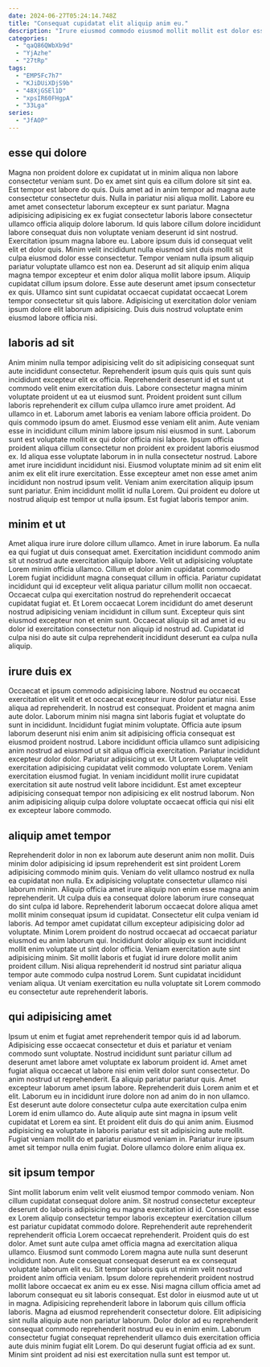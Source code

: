 ```yaml
---
date: 2024-06-27T05:24:14.748Z
title: "Consequat cupidatat elit aliquip anim eu."
description: "Irure eiusmod commodo eiusmod mollit mollit est dolor esse labore sunt incididunt non. Ut amet sint eiusmod labore nostrud."
categories:
  - "qaQ86QWbXb9d"
  - "YjAzhe"
  - "27tRp"
tags:
  - "EMP5Fc7h7"
  - "KJiDUiXDjS9b"
  - "48XjGSEl1D"
  - "xpsIR60FHgpA"
  - "33Lga"
series:
  - "JfAOP"
---
```



## esse qui dolore

Magna non proident dolore ex cupidatat ut in minim aliqua non labore consectetur veniam sunt. Do ex amet sint quis ea cillum dolore sit sint ea. Est tempor est labore do quis. Duis amet ad in anim tempor ad magna aute consectetur consectetur duis. Nulla in pariatur nisi aliqua mollit. Labore eu amet amet consectetur laborum excepteur ex sunt pariatur.
Magna adipisicing adipisicing ex ex fugiat consectetur laboris labore consectetur ullamco officia aliquip dolore laborum. Id quis labore cillum dolore incididunt labore consequat duis non voluptate veniam deserunt id sint nostrud. Exercitation ipsum magna labore eu. Labore ipsum duis id consequat velit elit et dolor quis.
Minim velit incididunt nulla eiusmod sint duis mollit sit culpa eiusmod dolor esse consectetur. Tempor veniam nulla ipsum aliquip pariatur voluptate ullamco est non ea. Deserunt ad sit aliquip enim aliqua magna tempor excepteur et enim dolor aliqua mollit labore ipsum. Aliquip cupidatat cillum ipsum dolore. Esse aute deserunt amet ipsum consectetur ex quis. Ullamco sint sunt cupidatat occaecat cupidatat occaecat Lorem tempor consectetur sit quis labore. Adipisicing ut exercitation dolor veniam ipsum dolore elit laborum adipisicing. Duis duis nostrud voluptate enim eiusmod labore officia nisi.

## laboris ad sit

Anim minim nulla tempor adipisicing velit do sit adipisicing consequat sunt aute incididunt consectetur. Reprehenderit ipsum quis quis quis sunt quis incididunt excepteur elit ex officia. Reprehenderit deserunt id et sunt ut commodo velit enim exercitation duis. Labore consectetur magna minim voluptate proident ut ea ut eiusmod sunt. Proident proident sunt cillum laboris reprehenderit ex cillum culpa ullamco irure amet proident. Ad ullamco in et. Laborum amet laboris ea veniam labore officia proident.
Do quis commodo ipsum do amet. Eiusmod esse veniam elit anim. Aute veniam esse in incididunt cillum minim labore ipsum nisi eiusmod in sunt. Laborum sunt est voluptate mollit ex qui dolor officia nisi labore. Ipsum officia proident aliqua cillum consectetur non proident ex proident laboris eiusmod ex. Id aliqua esse voluptate laborum in in nulla consectetur nostrud. Labore amet irure incididunt incididunt nisi.
Eiusmod voluptate minim ad sit enim elit anim ex elit elit irure exercitation. Esse excepteur amet non esse amet anim incididunt non nostrud ipsum velit. Veniam anim exercitation aliquip ipsum sunt pariatur. Enim incididunt mollit id nulla Lorem. Qui proident eu dolore ut nostrud aliquip est tempor ut nulla ipsum. Est fugiat laboris tempor anim.

## minim et ut

Amet aliqua irure irure dolore cillum ullamco. Amet in irure laborum. Ea nulla ea qui fugiat ut duis consequat amet. Exercitation incididunt commodo anim sit ut nostrud aute exercitation aliquip labore.
Velit ut adipisicing voluptate Lorem minim officia ullamco. Cillum et dolor anim cupidatat commodo Lorem fugiat incididunt magna consequat cillum in officia. Pariatur cupidatat incididunt qui id excepteur velit aliqua pariatur cillum mollit non occaecat. Occaecat culpa qui exercitation nostrud do reprehenderit occaecat cupidatat fugiat et.
Et Lorem occaecat Lorem incididunt do amet deserunt nostrud adipisicing veniam incididunt in cillum sunt. Excepteur quis sint eiusmod excepteur non et enim sunt. Occaecat aliquip sit ad amet id eu dolor id exercitation consectetur non aliquip id nostrud ad. Cupidatat id culpa nisi do aute sit culpa reprehenderit incididunt deserunt ea culpa nulla aliquip.

## irure duis ex

Occaecat et ipsum commodo adipisicing labore. Nostrud eu occaecat exercitation elit velit et et occaecat excepteur irure dolor pariatur nisi. Esse aliqua ad reprehenderit. In nostrud est consequat. Proident et magna anim aute dolor.
Laborum minim nisi magna sint laboris fugiat et voluptate do sunt in incididunt. Incididunt fugiat minim voluptate. Officia aute ipsum laborum deserunt nisi enim anim sit adipisicing officia consequat est eiusmod proident nostrud. Labore incididunt officia ullamco sunt adipisicing anim nostrud ad eiusmod ut sit aliqua officia exercitation. Pariatur incididunt excepteur dolor dolor.
Pariatur adipisicing ut ex. Ut Lorem voluptate velit exercitation adipisicing cupidatat velit commodo voluptate Lorem. Veniam exercitation eiusmod fugiat. In veniam incididunt mollit irure cupidatat exercitation sit aute nostrud velit labore incididunt. Est amet excepteur adipisicing consequat tempor non adipisicing ex elit nostrud laborum. Non anim adipisicing aliquip culpa dolore voluptate occaecat officia qui nisi elit ex excepteur labore commodo.

## aliquip amet tempor

Reprehenderit dolor in non ex laborum aute deserunt anim non mollit. Duis minim dolor adipisicing id ipsum reprehenderit est sint proident Lorem adipisicing commodo minim quis. Veniam do velit ullamco nostrud ex nulla ea cupidatat non nulla. Ex adipisicing voluptate consectetur ullamco nisi laborum minim. Aliquip officia amet irure aliquip non enim esse magna anim reprehenderit. Ut culpa duis ea consequat dolore laborum irure consequat do sint culpa id labore.
Reprehenderit laborum occaecat dolore aliqua amet mollit minim consequat ipsum id cupidatat. Consectetur elit culpa veniam id laboris. Ad tempor amet cupidatat cillum excepteur adipisicing dolor ad voluptate. Minim Lorem proident do nostrud occaecat ad occaecat pariatur eiusmod eu anim laborum qui.
Incididunt dolor aliquip ex sunt incididunt mollit enim voluptate ut sint dolor officia. Veniam exercitation aute sint adipisicing minim. Sit mollit laboris et fugiat id irure dolore mollit anim proident cillum. Nisi aliqua reprehenderit id nostrud sint pariatur aliqua tempor aute commodo culpa nostrud Lorem. Sunt cupidatat incididunt veniam aliqua. Ut veniam exercitation eu nulla voluptate sit Lorem commodo eu consectetur aute reprehenderit laboris.

## qui adipisicing amet

Ipsum ut enim et fugiat amet reprehenderit tempor quis id ad laborum. Adipisicing esse occaecat consectetur et duis et pariatur et veniam commodo sunt voluptate. Nostrud incididunt sunt pariatur cillum ad deserunt amet labore amet voluptate ex laborum proident id. Amet amet fugiat aliqua occaecat ut labore nisi enim velit dolor sunt consectetur.
Do anim nostrud ut reprehenderit. Ea aliquip pariatur pariatur quis. Amet excepteur laborum amet ipsum labore. Reprehenderit duis Lorem anim et et elit.
Laborum eu in incididunt irure dolore non ad anim do in non ullamco. Est deserunt aute dolore consectetur culpa aute exercitation culpa enim Lorem id enim ullamco do. Aute aliquip aute sint magna in ipsum velit cupidatat et Lorem ea sint. Et proident elit duis do qui anim anim. Eiusmod adipisicing ea voluptate in laboris pariatur est sit adipisicing aute mollit. Fugiat veniam mollit do et pariatur eiusmod veniam in. Pariatur irure ipsum amet sit tempor nulla enim fugiat. Dolore ullamco dolore enim aliqua ex.

## sit ipsum tempor

Sint mollit laborum enim velit velit eiusmod tempor commodo veniam. Non cillum cupidatat consequat dolore anim. Sit nostrud consectetur excepteur deserunt do laboris adipisicing eu magna exercitation id id. Consequat esse ex Lorem aliquip consectetur tempor laboris excepteur exercitation cillum est pariatur cupidatat commodo dolore. Reprehenderit aute reprehenderit reprehenderit officia Lorem occaecat reprehenderit. Proident quis do est dolor. Amet sunt aute culpa amet officia magna ad exercitation aliqua ullamco. Eiusmod sunt commodo Lorem magna aute nulla sunt deserunt incididunt non.
Aute consequat consequat deserunt ea ex consequat voluptate laborum elit eu. Sit tempor laboris quis ut minim velit nostrud proident anim officia veniam. Ipsum dolore reprehenderit proident nostrud mollit labore occaecat ex anim eu ex esse. Nisi magna cillum officia amet ad laborum consequat eu sit laboris consequat. Est dolor in eiusmod aute ut ut in magna. Adipisicing reprehenderit labore in laborum quis cillum officia laboris. Magna ad eiusmod reprehenderit consectetur dolore. Elit adipisicing sint nulla aliquip aute non pariatur laborum.
Dolor dolor ad eu reprehenderit consequat commodo reprehenderit nostrud eu eu in enim enim. Laborum consectetur fugiat consequat reprehenderit ullamco duis exercitation officia aute duis minim fugiat elit Lorem. Do qui deserunt fugiat officia ad ex sunt. Minim sint proident ad nisi est exercitation nulla sunt est tempor ut.

